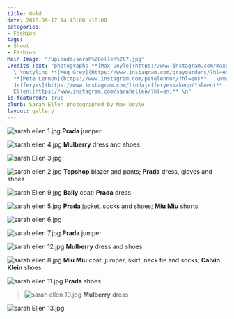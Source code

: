 ```yaml
---
title: Gold
date: 2018-09-17 14:43:00 +10:00
categories:
- Fashion
tags:
- Shoot
- Fashion
Main Image: "/uploads/sarah%20ellen%207.jpg"
Credits Text: "photographs **[Max Doyle](https://www.instagram.com/maxdoyle_photographer/)**
  \ \nstyling **[Meg Grey](https://www.instagram.com/graygardens/?hl=en)**  \nhair
  **[Pete Lennon](https://www.instagram.com/petelennon/?hl=en)**   \nmake-up **[Lind
  Jefferyes](https://www.instagram.com/lindajefferyesmakeup/?hl=en)**   \nmodel **[Sarah
  Ellen](https://www.instagram.com/sarahellen/?hl=en)** \n"
is featured?: true
blurb: Sarah Ellen photographed by Max Doyle
layout: gallery
---
```


![sarah ellen 1.jpg](/uploads/sarah%20ellen%201.jpg)
**Prada** jumper

![sarah ellen 4.jpg](/uploads/sarah%20ellen%204.jpg)
**Mulberry** dress and shoes

![sarah Ellen 3.jpg](/uploads/sarah%20Ellen%203.jpg)

![sarah ellen 2.jpg](/uploads/sarah%20ellen%202.jpg)
**Topshop** blazer and pants; **Prada** dress, gloves and shoes

![sarah Ellen 9.jpg](/uploads/sarah%20Ellen%209.jpg)
**Bally** coat; **Prada** dress

![sarah ellen 5.jpg](/uploads/sarah%20ellen%205.jpg)
**Prada** jacket, socks and shoes; **Miu Miu** shorts 

![sarah ellen 6.jpg](/uploads/sarah%20ellen%206.jpg)

![sarah ellen 7.jpg](/uploads/sarah%20ellen%207.jpg)
**Prada** jumper

![sarah ellen 12.jpg](/uploads/sarah%20ellen%2012.jpg)
**Mulberry** dress and shoes

![sarah ellen 8.jpg](/uploads/sarah%20ellen%208.jpg)
**Miu Miu** coat, jumper, skirt, neck tie and socks; **Calvin Klein** shoes

![sarah ellen 11.jpg](/uploads/sarah%20ellen%2011.jpg)
**Prada** shoes

> ![sarah ellen 10.jpg](/uploads/sarah%20ellen%2010.jpg)
**Mulberry** dress

![sarah Ellen 13.jpg](/uploads/sarah%20Ellen%2013.jpg)
